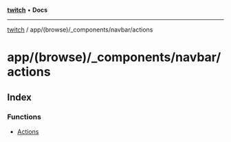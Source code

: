 [**twitch**](../../../../../README.md) • **Docs**

***

[twitch](../../../../../modules.md) / app/(browse)/\_components/navbar/actions

# app/(browse)/\_components/navbar/actions

## Index

### Functions

- [Actions](functions/Actions.md)
